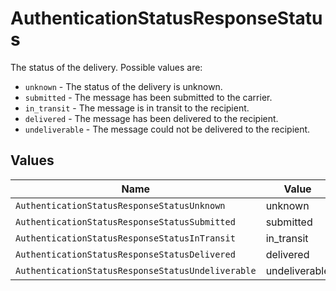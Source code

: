 # AuthenticationStatusResponseStatus

The status of the delivery. Possible values are:
  * `unknown` - The status of the delivery is unknown.
  * `submitted` - The message has been submitted to the carrier.
  * `in_transit` - The message is in transit to the recipient.
  * `delivered` - The message has been delivered to the recipient.
  * `undeliverable` - The message could not be delivered to the recipient.



## Values

| Name                                              | Value                                             |
| ------------------------------------------------- | ------------------------------------------------- |
| `AuthenticationStatusResponseStatusUnknown`       | unknown                                           |
| `AuthenticationStatusResponseStatusSubmitted`     | submitted                                         |
| `AuthenticationStatusResponseStatusInTransit`     | in_transit                                        |
| `AuthenticationStatusResponseStatusDelivered`     | delivered                                         |
| `AuthenticationStatusResponseStatusUndeliverable` | undeliverable                                     |